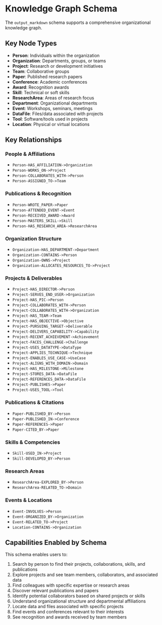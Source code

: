 # Knowledge Graph Schema

The `output_markdown` schema supports a comprehensive organizational knowledge graph.

## Key Node Types
- **Person**: Individuals within the organization
- **Organization**: Departments, groups, or teams
- **Project**: Research or development initiatives
- **Team**: Collaborative groups
- **Paper**: Published research papers
- **Conference**: Academic conferences
- **Award**: Recognition awards
- **Skill**: Technical or soft skills
- **ResearchArea**: Areas of research focus
- **Department**: Organizational departments
- **Event**: Workshops, seminars, meetings
- **DataFile**: Files/data associated with projects
- **Tool**: Software/tools used in projects
- **Location**: Physical or virtual locations

## Key Relationships

### People & Affiliations
- `Person-HAS_AFFILIATION->Organization`
- `Person-WORKS_ON->Project`
- `Person-COLLABORATES_WITH->Person`
- `Person-ASSIGNED_TO->Team`

### Publications & Recognition
- `Person-WROTE_PAPER->Paper`
- `Person-ATTENDED_EVENT->Event`
- `Person-RECEIVED_AWARD->Award`
- `Person-MASTERS_SKILL->Skill`
- `Person-HAS_RESEARCH_AREA->ResearchArea`

### Organization Structure
- `Organization-HAS_DEPARTMENT->Department`
- `Organization-CONTAINS->Person`
- `Organization-OWNS->Project`
- `Organization-ALLOCATES_RESOURCES_TO->Project`

### Projects & Deliverables
- `Project-HAS_DIRECTOR->Person`
- `Project-SERVES_END_USER->Organization`
- `Project-HAS_PIC->Person`
- `Project-COLLABORATES_WITH->Person`
- `Project-COLLABORATES_WITH->Organization`
- `Project-HAS_TEAM->Team`
- `Project-HAS_OBJECTIVE->Objective`
- `Project-PURSUING_TARGET->Deliverable`
- `Project-DELIVERS_CAPABILITY->Capability`
- `Project-RECENT_ACHIEVEMENT->Achievement`
- `Project-FACES_CHALLENGE->Challenge`
- `Project-USES_DATATYPE->DataType`
- `Project-APPLIES_TECHNIQUE->Technique`
- `Project-ENABLES_USE_CASE->UseCase`
- `Project-ALIGNS_WITH_DOMAIN->Domain`
- `Project-HAS_MILESTONE->Milestone`
- `Project-STORES_DATA->DataFile`
- `Project-REFERENCES_DATA->DataFile`
- `Project-PUBLISHES->Paper`
- `Project-USES_TOOL->Tool`

### Publications & Citations
- `Paper-PUBLISHED_BY->Person`
- `Paper-PUBLISHED_IN->Conference`
- `Paper-REFERENCES->Paper`
- `Paper-CITED_BY->Paper`

### Skills & Competencies
- `Skill-USED_IN->Project`
- `Skill-DEVELOPED_BY->Person`

### Research Areas
- `ResearchArea-EXPLORED_BY->Person`
- `ResearchArea-RELATED_TO->Domain`

### Events & Locations
- `Event-INVOLVES->Person`
- `Event-ORGANIZED_BY->Organization`
- `Event-RELATED_TO->Project`
- `Location-CONTAINS->Organization`

## Capabilities Enabled by Schema

This schema enables users to:
1. Search by person to find their projects, collaborations, skills, and publications
2. Explore projects and see team members, collaborators, and associated data
3. Find colleagues with specific expertise or research areas
4. Discover relevant publications and papers
5. Identify potential collaborators based on shared projects or skills
6. Understand organizational structure and departmental affiliations
7. Locate data and files associated with specific projects
8. Find events and conferences relevant to their interests
9. See recognition and awards received by team members